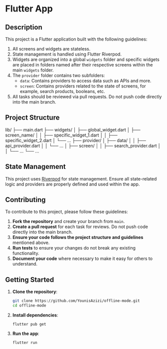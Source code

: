 # Flutter App

## Description
This project is a Flutter application built with the following guidelines:

1. All screens and widgets are stateless.
2. State management is handled using Flutter Riverpod.
3. Widgets are organized into a global `widgets` folder and specific widgets are placed in folders named after their respective screens within the main `widgets` folder.
4. The `provider` folder contains two subfolders:
    - `data`: Contains providers to access data such as APIs and more.
    - `screen`: Contains providers related to the state of screens, for example, search products, booleans, etc.
5. All tasks should be reviewed via pull requests. Do not push code directly into the main branch.

## Project Structure

lib/
├── main.dart
├── widgets/
│ ├── global_widget.dart
│ ├── screen_name/
│ │ ├── specific_widget_1.dart
│ │ ├── specific_widget_2.dart
│ └── ...
├── provider/
│ ├── data/
│ │ ├── api_provider.dart
│ │ └── ...
│ ├── screen/
│ │ ├── search_provider.dart
│ │ └── ...
└── ...


## State Management

This project uses [Riverpod](https://flutter_riverpod.dev/) for state management. Ensure all state-related logic and providers are properly defined and used within the app.

## Contributing

To contribute to this project, please follow these guidelines:

1. **Fork the repository** and create your branch from `main`.
2. **Create a pull request** for each task for reviews. Do not push code directly into the main branch.
3. **Ensure your code follows the project structure and guidelines** mentioned above.
4. **Run tests** to ensure your changes do not break any existing functionality.
5. **Document your code** where necessary to make it easy for others to understand.

## Getting Started

1. **Clone the repository**:
   ```sh
   git clone https://github.com/YounisAzizi/offline-mode.git
   cd offline-mode

2. **Install dependencies**:

   `flutter pub get`

3. **Run the app**:

   `flutter run`



